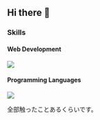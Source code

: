 ## Hi there 👋

### Skills

#### Web Development
<p align="left">
  <img src="https://skillicons.dev/icons?i=html,css,js,react" />
</p>

#### Programming Languages
<p align="left">
  <img src="https://skillicons.dev/icons?i=java,python,c" />
</p>

<p>全部触ったことあるくらいです。</p>
